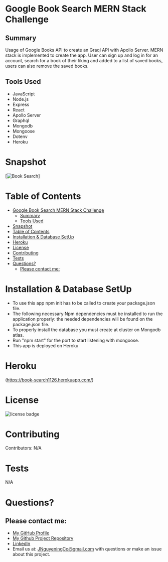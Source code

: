 # Google Book Search MERN Stack Challenge

## Summary

Usage of Google Books API to create an Graql API with Apollo Server. MERN stack is implemented to create the app. User can sign up and log in for an account, search for a book of their liking and added to a list of saved books, users can also remove the saved books.

## Tools Used

* JavaScript
* Node.js
* Express
* React
* Apollo Server
* Graphql
* Mongodb
* Mongoose
* Dotenv
* Heroku



# Snapshot

[![Book Search](images/BookSearchDemo.png)]




# Table of Contents 
- [Google Book Search MERN Stack Challenge](#google-book-search-mern-stack-challenge)
  - [Summary](#summary)
  - [Tools Used](#tools-used)
- [Snapshot](#snapshot)
- [Table of Contents](#table-of-contents)
- [Installation & Database SetUp](#installation--database-setup)
- [Heroku](#heroku)
- [License](#license)
- [Contributing](#contributing)
- [Tests](#tests)
- [Questions?](#questions)
  - [Please contact me:](#please-contact-me)

# Installation & Database SetUp
* To use this app npm init has to be called to create your package.json file.
* The following necessary Npm dependencies must be installed to run the application properly: the needed dependencies will be found on the package.json file.
* To properly install the database you must create at cluster on Mongodb atlas.
* Run "npm start" for the port to start listening with mongoose.
* This app is deployed on Heroku




# Heroku


(https://book-search1126.herokuapp.com/)


# License
![license badge](https://img.shields.io/badge/license-MIT-brightgreen)

# Contributing
​Contributors: N/A

# Tests
N/A

# Questions?
## Please contact me:
  * [My GitHub Profile](https://github.com/JoNoC0)
  * [My Github Project Repository](https://github.com/JoNoC0/book-search)
  * [LinkedIn](https://www.linkedin.com/in/john-jonoc0/)
  * Email us at: [JNguyeningCo@gmail.com](mailto:JNguyeningCo@gmail.com) with questions or make an issue about this project.